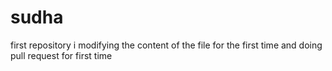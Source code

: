 # sudha
first repository
i modifying the content of the file for the first time
and doing pull request for first time
